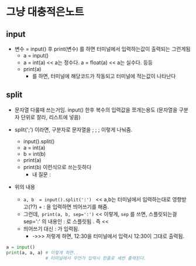# 그냥 대충적은노트



## input

- 변수 = input() 후 print(변수) 를 하면 터미널에서 입력하는값이 출력되는 그런게됨
  - a = input()
  - a = int(a) << a는 정수다. a = float(a) << a는 실수다. 등등
  - print(a)
    - 를 하면, 터미널에 해당코드가 작동되고 터미널에 적는값이 나타난다



## split 

- 문자열 다룰때 쓰는거임. input() 한후 복수의 입력값을 쪼개는용도 (문자열을 구분자 단위로 잘라, 리스트에 넣음)
- split(';') 이라면, 구분자로 문자열을 ; ; ; 이렇게 나눠줌.
  - input().split()
  - a = int(a)
  - b = int(b)
  - print(a)
  - print(b) 이런식으로 쓰는듯하다
    - 내 질문 : 

- 위의 내용
  - `a, b  = input().split(':') ` << a,b는 터미널에서 입력하는대로 영향받고(??) + : 을 입력하면 띄어쓰기를 해줌.
  - 그런데,` print(a, b, sep=':')` << 이렇게, `sep` 를 쓰면, 스플릿되는걸 sep=':' 의 내용인 : 로 스플릿됨 . 즉 <<
  - 띄어쓰기 대신 : 가 입력됨.
    -  ->>> 저렇게 하면,  12:30을 터미널에서 입력시 12:30이 그대로 출력됨.

```python
a = input()
print(a, a, a) # 이렇게 하면..
	 	       # 터미널에서 무언가 입력시 한줄로 세번 출력된다.
```



